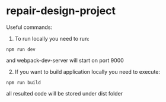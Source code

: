 # repair-design-project

Useful commands:

  1. To run locally you need to run:

    npm run dev

and webpack-dev-server will start on port 9000

  2. If you want to build application locally you need to execute:

    npm run build

all resulted code will be stored under dist folder
